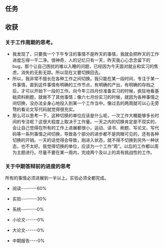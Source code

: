 ## 任务


## 收获

### 关于工作周期的思考。
* 我发现了，只要我一个下午专注的事情不是昨天的事情，我就会把昨天的工作进度忘得一干二净。很神奇，人的记忆只有一天，昨天我心心念念留下的bug，那个让自己困扰的难以入睡的问题，已经因为今天面对就业和实习的焦虑，消失的无影无踪。所以现在又要切换回去。
* 所以，我非常不擅长在各种工作之间切换。我只能在某一段时间，专注于某一件事情，直到这件事情有明确的工作节点，有明确的产出，有明确的存档之后，才可以开始下一段的工作。向今年三四月份准备实习的时候，疯狂地看基础资料刷题，就做不了其他事情；像六七月份实习的时候，就因为各种事情之间切换，没办法全身心地投入到某一个工作当中。像过去的两周就可以心无旁骛的看论文写代码就觉得很充实。
* 那么可以思考一下，这种切换的单位应该是什么呢，一次工作大概能够多长时间的专注呢？这很大程度上取决于工作量。一天之内的切换肯定是不现实的，会让自己觉得在所有的工作上进展都很小，运动、读书、刷题、写论文、写代码等一系列事情之间切换，导致各个部分的进步都不是肉眼可见的，还有各种切换的开销。一天的话觉得会导致，刚进入状态，就不得不切换到另外一种状态，也不太好。我觉得切换的单位，应该为一个工作“周”。以后的工作都以周为主题进行。尽量不要在某一周内，完成两个及以上的具有挑战性的工作。

### 关于中期答辩前的进度的思考

所有的事情必须进展到一半以上。实验必须全都完成。

* 阅读--------60%
* 实验--------30%
* 系统--------0%

* 小论文------0%
* 大论文------0%
* 中期报告----0%